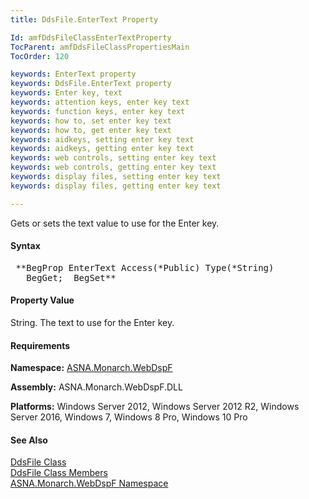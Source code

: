 ```yaml
---
title: DdsFile.EnterText Property

Id: amfDdsFileClassEnterTextProperty
TocParent: amfDdsFileClassPropertiesMain
TocOrder: 120

keywords: EnterText property
keywords: DdsFile.EnterText property
keywords: Enter key, text
keywords: attention keys, enter key text
keywords: function keys, enter key text
keywords: how to, set enter key text
keywords: how to, get enter key text
keywords: aidkeys, setting enter key text
keywords: aidkeys, getting enter key text
keywords: web controls, setting enter key text
keywords: web controls, getting enter key text
keywords: display files, setting enter key text
keywords: display files, getting enter key text

---
```


Gets or sets the text value to use for the Enter key.

#### Syntax
<pre class="prettyprint"> **BegProp EnterText Access(*Public) Type(*String)
   BegGet;  BegSet** </pre>

#### Property Value
String. The text to use for the Enter key.

#### Requirements
**Namespace:** [ASNA.Monarch.WebDspF](amfWebDspFNamespace.html)

**Assembly:** ASNA.Monarch.WebDspF.DLL

**Platforms:** Windows Server 2012, Windows Server 2012 R2, Windows Server 2016, Windows 7, Windows 8 Pro, Windows 10 Pro

#### See Also
[DdsFile Class](amfDdsFileClass.html) <br clear="none" /> [DdsFile Class Members](amfDdsFileClassMembers.html) <br clear="none" /> [ ASNA.Monarch.WebDspF Namespace](amfWebDspFNamespace.html) 
